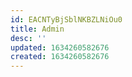 ```yaml
---
id: EACNTyBjSblNKBZLNiOu0
title: Admin
desc: ''
updated: 1634260582676
created: 1634260582676
---
```


